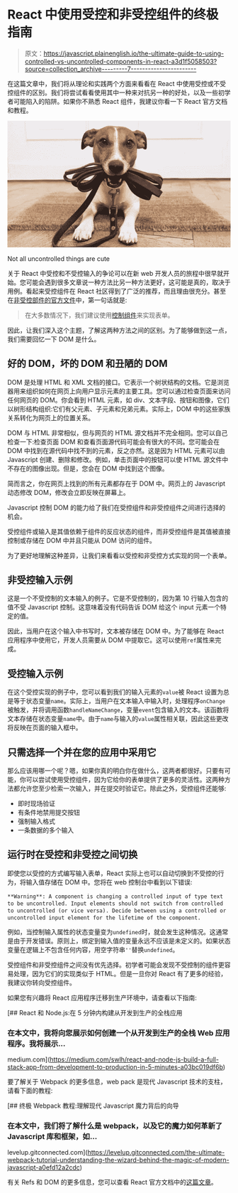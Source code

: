 # React 中使用受控和非受控组件的终极指南

> 原文：<https://javascript.plainenglish.io/the-ultimate-guide-to-using-controlled-vs-uncontrolled-components-in-react-a3d1f5058503?source=collection_archive---------7----------------------->

在这篇文章中，我们将从理论和实践两个方面来看看在 React 中使用受控或不受控组件的区别。我们将尝试看看使用其中一种来对抗另一种的好处，以及一些初学者可能陷入的陷阱。如果你不熟悉 React 组件，我建议你看一下 React 官方文档和教程。

![](img/b4b79289d7df237ce948d04daaea3560.png)

Not all uncontrolled things are cute

关于 React 中受控和不受控输入的争论可以在新 web 开发人员的旅程中很早就开始。您可能会遇到很多文章说一种方法比另一种方法更好，这可能是真的，取决于用例。看起来受控组件在 React 社区得到了广泛的推荐，而且理由很充分。甚至在[非受控部件的官方文件](https://reactjs.org/docs/uncontrolled-components.html#:~:text=In%20a%20controlled%20component%2C%20form,form%20values%20from%20the%20DOM.)中，第一句话就是:

> 在大多数情况下，我们建议使用[控制组件](https://reactjs.org/docs/forms.html#controlled-components)来实现表单。

因此，让我们深入这个主题，了解这两种方法之间的区别。为了能够做到这一点，我们需要回忆一下 DOM 是什么。

## **好的 DOM，坏的 DOM 和丑陋的 DOM**

DOM 是处理 HTML 和 XML 文档的接口。它表示一个树状结构的文档。它是浏览器用来组织如何在网页上向用户显示元素的主要工具。您可以通过检查页面来访问任何网页的 DOM。你会看到 HTML 元素，如 div、文本字段、按钮和图像，它们以树形结构组织:它们有父元素、子元素和兄弟元素。实际上，DOM 中的这些家族关系转化为网页上的位置关系。

DOM 与 HTML 非常相似，但与网页的 HTML 源文档并不完全相同。您可以自己检查一下:检查页面 DOM 和查看页面源代码可能会有很大的不同。您可能会在 DOM 中找到在源代码中找不到的元素，反之亦然。这是因为 HTML 元素可以由 Javascript 创建、删除和修改。例如，单击页面中的按钮可以使 HTML 源文件中不存在的图像出现。但是，您会在 DOM 中找到这个图像。

简而言之，你在网页上找到的所有元素都存在于 DOM 中。网页上的 Javascript 动态修改 DOM，修改会立即反映在屏幕上。

Javascript 控制 DOM 的能力给了我们在受控组件和非受控组件之间进行选择的机会。

受控组件或输入是其值依赖于组件的反应状态的组件，而非受控组件是其值被直接控制或存储在 DOM 中并且只能从 DOM 访问的组件。

为了更好地理解这种差异，让我们来看看以受控和非受控方式实现的同一个表单。

## **非受控输入示例**

这是一个不受控制的文本输入的例子。它是不受控制的，因为第 10 行输入包含的值不受 Javascript 控制。这意味着没有代码告诉 DOM 给这个 input 元素一个特定的值。

因此，当用户在这个输入中书写时，文本被存储在 DOM 中。为了能够在 React 应用程序中使用它，开发人员需要从 DOM 中提取它。这可以使用`ref`属性来完成。

## **受控输入示例**

在这个受控实现的例子中，您可以看到我们的输入元素的`value`被 React 设置为总是等于状态变量`name`。实际上，当用户在文本输入中输入时，处理程序`onChange`被触发，并将调用函数`handleNameChange`，变量`event`包含输入的文本。该函数将文本存储在状态变量`name`中。由于`name`与输入的`value`属性相关联，因此这些更改将反映在页面的输入框中。

## **只需选择一个并在您的应用中采用它**

那么应该用哪一个呢？嗯，如果你真的明白你在做什么，这两者都很好。只要有可能，你可以尝试使用受控组件，因为它给你的表单提供了更多的灵活性。这两种方法都允许您至少检索一次输入，并在提交时验证它。除此之外，受控组件还能够:

*   即时现场验证
*   有条件地禁用提交按钮
*   强制输入格式
*   一条数据的多个输入

## **运行时在受控和非受控之间切换**

即使您以受控的方式编写输入表单，React 实际上也可以自动切换到不受控的行为，将输入值存储在 DOM 中。您将在 web 控制台中看到以下错误:

```
**Warning**: A component is changing a controlled input of type text to be uncontrolled. Input elements should not switch from controlled to uncontrolled (or vice versa). Decide between using a controlled or uncontrolled input element for the lifetime of the component.
```

例如，当控制输入属性的状态变量变为`undefined`时，就会发生这种情况。这通常是由于开发错误。原则上，绑定到输入值的变量永远不应该是未定义的。如果状态变量在逻辑上不包含任何内容，用空字符串`''`替换`undefined`。

受控组件和非受控组件之间没有优先选择。初学者可能会发现不受控制的组件更容易处理，因为它们的实现类似于 HTML。但是一旦你对 React 有了更多的经验，我建议你转向受控组件。

如果您有兴趣将 React 应用程序迁移到生产环境中，请查看以下指南:

[](https://medium.com/swlh/react-and-node-js-build-a-full-stack-app-from-development-to-production-in-5-minutes-a03bc019df6b) [## React 和 Node.js:在 5 分钟内构建从开发到生产的全栈应用

### 在本文中，我将向您展示如何创建一个从开发到生产的全栈 Web 应用程序。我将展示…

medium.com](https://medium.com/swlh/react-and-node-js-build-a-full-stack-app-from-development-to-production-in-5-minutes-a03bc019df6b) 

要了解关于 Webpack 的更多信息，web pack 是现代 Javascript 技术的支柱，请看下面的教程:

[](https://levelup.gitconnected.com/the-ultimate-webpack-tutorial-understanding-the-wizard-behind-the-magic-of-modern-javascript-a0efd12a2cdc) [## 终极 Webpack 教程:理解现代 Javascript 魔力背后的向导

### 在本文中，我们将了解什么是 webpack，以及它的魔力如何革新了 Javascript 库和框架，如…

levelup.gitconnected.com](https://levelup.gitconnected.com/the-ultimate-webpack-tutorial-understanding-the-wizard-behind-the-magic-of-modern-javascript-a0efd12a2cdc) 

有关 Refs 和 DOM 的更多信息，您可以查看 React 官方文档中的[这篇文章](https://reactjs.org/docs/refs-and-the-dom.html)。